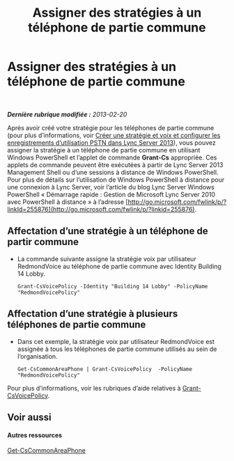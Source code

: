 ﻿---
title: Assigner des stratégies à un téléphone de partie commune
TOCTitle: Assigner des stratégies à un téléphone de partie commune
ms:assetid: f0554fd1-b237-49b3-9eb4-26f4b91f5604
ms:mtpsurl: https://technet.microsoft.com/fr-fr/library/JJ994082(v=OCS.15)
ms:contentKeyID: 53095562
ms.date: 05/20/2016
mtps_version: v=OCS.15
ms.translationtype: HT
---

# Assigner des stratégies à un téléphone de partie commune

 

_**Dernière rubrique modifiée :** 2013-02-20_

Après avoir créé votre stratégie pour les téléphones de partie commune (pour plus d’informations, voir [Créer une stratégie et voix et configurer les enregistrements d’utilisation PSTN dans Lync Server 2013](lync-server-2013-create-a-voice-policy-and-configure-pstn-usage-records.md)), vous pouvez assigner la stratégie à un téléphone de partie commune en utilisant Windows PowerShell et l’applet de commande **Grant-Cs** appropriée. Ces applets de commande peuvent être exécutées à partir de Lync Server 2013 Management Shell ou d’une sessions à distance de Windows PowerShell. Pour plus de détails sur l’utilisation de Windows PowerShell à distance pour une connexion à Lync Server, voir l’article du blog Lync Server Windows PowerShell « Démarrage rapide : Gestion de Microsoft Lync Server 2010 avec PowerShell à distance » à l’adresse [http://go.microsoft.com/fwlink/p/?linkId=255876](http://go.microsoft.com/fwlink/p/?linkid=255876).


## Affectation d’une stratégie à un téléphone de partir commune

  - La commande suivante assigne la stratégie voix par utilisateur RedmondVoice au téléphone de partie commune avec Identity Building 14 Lobby.
    
        Grant-CsVoicePolicy -Identity "Building 14 Lobby" -PolicyName "RedmondVoicePolicy"

## Affectation d’une stratégie à plusieurs téléphones de partie commune

  - Dans cet exemple, la stratégie voix par utilisateur RedmondVoice est assignée à tous les téléphones de partie commune utilisés au sein de l’organisation.
    
        Get-CsCommonAreaPhone | Grant-CsVoicePolicy  -PolicyName "RedmondVoicePolicy"

Pour plus d’informations, voir les rubriques d’aide relatives à [Grant-CsVoicePolicy](grant-csvoicepolicy.md).

## Voir aussi

#### Autres ressources

[Get-CsCommonAreaPhone](get-cscommonareaphone.md)

